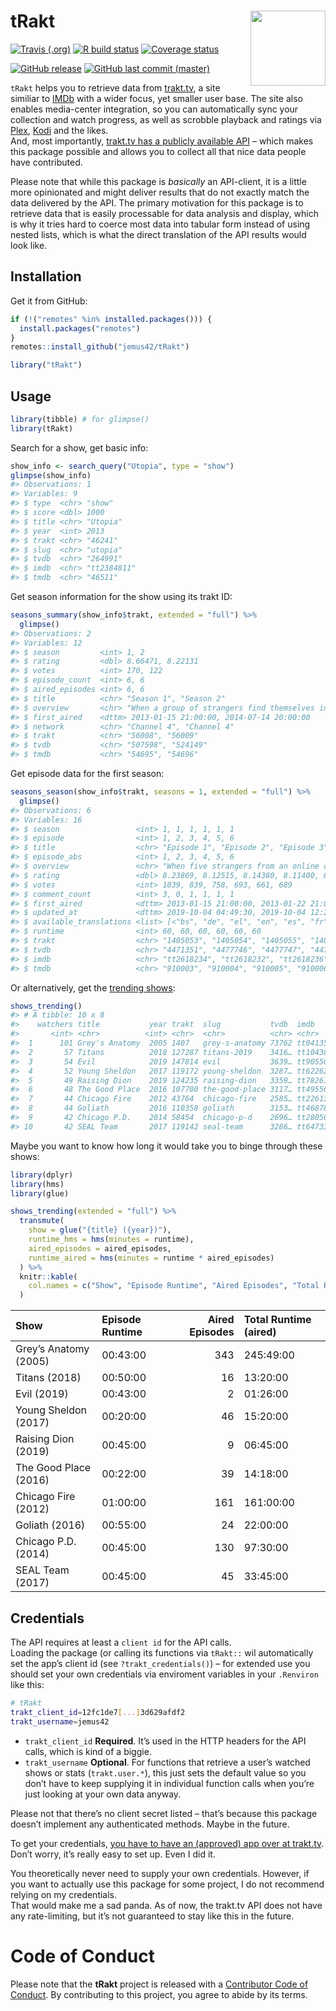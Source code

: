 
<!-- README.md is generated from README.Rmd. Please edit that file -->

# tRakt <img src="https://jemus42.github.io/tRakt/reference/figures/logo.png" align="right" height="120"/>

<!-- badges: start -->

[![Travis
(.org)](https://img.shields.io/travis/jemus42/tRakt.svg?logo=travis)](https://travis-ci.org/jemus42/tRakt)
[![R build
status](https://github.com/jemus42/tRakt/workflows/R-CMD-check/badge.svg)](https://github.com/jemus42/tRakt/actions)
[![Coverage
status](https://codecov.io/gh/jemus42/tRakt/branch/master/graph/badge.svg)](https://codecov.io/github/jemus42/tRakt?branch=master)
<!-- [![CRAN status](https://www.r-pkg.org/badges/version/tRakt)](https://cran.r-project.org/package=tRakt) -->
[![GitHub
release](https://img.shields.io/github/release/jemus42/tRakt.svg?logo=GitHub)](https://github.com/jemus42/tRakt/releases)
[![GitHub last commit
(master)](https://img.shields.io/github/last-commit/jemus42/tRakt/master.svg?logo=GithUb)](https://github.com/jemus42/tRakt/commits/master)
<!-- badges: end -->

`tRakt` helps you to retrieve data from [trakt.tv](https://trakt.tv/), a
site similiar to [IMDb](https://imdb.com) with a wider focus, yet
smaller user base. The site also enables media-center integration, so
you can automatically sync your collection and watch progress, as well
as scrobble playback and ratings via [Plex](https://www.plex.tv/),
[Kodi](https://kodi.tv/) and the likes.  
And, most importantly, [trakt.tv has a publicly available
API](https://trakt.docs.apiary.io) – which makes this package possible
and allows you to collect all that nice data people have contributed.

Please note that while this package is *basically* an API-client, it is
a little more opinionated and might deliver results that do not exactly
match the data delivered by the API. The primary motivation for this
package is to retrieve data that is easily processable for data analysis
and display, which is why it tries hard to coerce most data into tabular
form instead of using nested lists, which is what the direct translation
of the API results would look like.

## Installation

Get it from GitHub:

``` r
if (!("remotes" %in% installed.packages())) {
  install.packages("remotes")
}
remotes::install_github("jemus42/tRakt")

library("tRakt")
```

## Usage

``` r
library(tibble) # for glimpse()
library(tRakt)
```

Search for a show, get basic info:

``` r
show_info <- search_query("Utopia", type = "show")
glimpse(show_info)
#> Observations: 1
#> Variables: 9
#> $ type  <chr> "show"
#> $ score <dbl> 1000
#> $ title <chr> "Utopia"
#> $ year  <int> 2013
#> $ trakt <chr> "46241"
#> $ slug  <chr> "utopia"
#> $ tvdb  <chr> "264991"
#> $ imdb  <chr> "tt2384811"
#> $ tmdb  <chr> "46511"
```

Get season information for the show using its trakt ID:

``` r
seasons_summary(show_info$trakt, extended = "full") %>%
  glimpse()
#> Observations: 2
#> Variables: 12
#> $ season         <int> 1, 2
#> $ rating         <dbl> 8.66471, 8.22131
#> $ votes          <int> 170, 122
#> $ episode_count  <int> 6, 6
#> $ aired_episodes <int> 6, 6
#> $ title          <chr> "Season 1", "Season 2"
#> $ overview       <chr> "When a group of strangers find themselves in pos…
#> $ first_aired    <dttm> 2013-01-15 21:00:00, 2014-07-14 20:00:00
#> $ network        <chr> "Channel 4", "Channel 4"
#> $ trakt          <chr> "56008", "56009"
#> $ tvdb           <chr> "507598", "524149"
#> $ tmdb           <chr> "54695", "54696"
```

Get episode data for the first season:

``` r
seasons_season(show_info$trakt, seasons = 1, extended = "full") %>%
  glimpse()
#> Observations: 6
#> Variables: 16
#> $ season                 <int> 1, 1, 1, 1, 1, 1
#> $ episode                <int> 1, 2, 3, 4, 5, 6
#> $ title                  <chr> "Episode 1", "Episode 2", "Episode 3", "E…
#> $ episode_abs            <int> 1, 2, 3, 4, 5, 6
#> $ overview               <chr> "When five strangers from an online comic…
#> $ rating                 <dbl> 8.23869, 8.12515, 8.14380, 8.11400, 8.304…
#> $ votes                  <int> 1039, 839, 758, 693, 661, 689
#> $ comment_count          <int> 3, 0, 1, 1, 1, 1
#> $ first_aired            <dttm> 2013-01-15 21:00:00, 2013-01-22 21:00:00…
#> $ updated_at             <dttm> 2019-10-04 04:49:30, 2019-10-04 12:29:56…
#> $ available_translations <list> [<"bs", "de", "el", "en", "es", "fr", "h…
#> $ runtime                <int> 60, 60, 60, 60, 60, 60
#> $ trakt                  <chr> "1405053", "1405054", "1405055", "1405056…
#> $ tvdb                   <chr> "4471351", "4477746", "4477747", "4477748…
#> $ imdb                   <chr> "tt2618234", "tt2618232", "tt2618236", "t…
#> $ tmdb                   <chr> "910003", "910004", "910005", "910006", "…
```

Or alternatively, get the [trending
shows](https://trakt.tv/shows/trending):

``` r
shows_trending()
#> # A tibble: 10 x 8
#>    watchers title           year trakt  slug           tvdb  imdb     tmdb 
#>       <int> <chr>          <int> <chr>  <chr>          <chr> <chr>    <chr>
#>  1      101 Grey's Anatomy  2005 1407   grey-s-anatomy 73762 tt04135… 1416 
#>  2       57 Titans          2018 127287 titans-2019    3416… tt10438… 75450
#>  3       54 Evil            2019 147814 evil           3639… tt90550… 86848
#>  4       52 Young Sheldon   2017 119172 young-sheldon  3287… tt62262… 71728
#>  5       49 Raising Dion    2019 124235 raising-dion   3359… tt78261… 93392
#>  6       48 The Good Place  2016 107700 the-good-place 3117… tt49556… 66573
#>  7       44 Chicago Fire    2012 43764  chicago-fire   2585… tt22613… 44006
#>  8       44 Goliath         2016 110358 goliath        3153… tt46878… 67384
#>  9       42 Chicago P.D.    2014 58454  chicago-p-d    2696… tt28050… 58841
#> 10       42 SEAL Team       2017 119142 seal-team      3286… tt64733… 71789
```

Maybe you want to know how long it would take you to binge through these
shows:

``` r
library(dplyr)
library(hms)
library(glue)

shows_trending(extended = "full") %>%
  transmute(
    show = glue("{title} ({year})"),
    runtime_hms = hms(minutes = runtime),
    aired_episodes = aired_episodes,
    runtime_aired = hms(minutes = runtime * aired_episodes)
  ) %>%
  knitr::kable(
    col.names = c("Show", "Episode Runtime", "Aired Episodes", "Total Runtime (aired)")
  )
```

| Show                  | Episode Runtime | Aired Episodes | Total Runtime (aired) |
| :-------------------- | :-------------- | -------------: | :-------------------- |
| Grey’s Anatomy (2005) | 00:43:00        |            343 | 245:49:00             |
| Titans (2018)         | 00:50:00        |             16 | 13:20:00              |
| Evil (2019)           | 00:43:00        |              2 | 01:26:00              |
| Young Sheldon (2017)  | 00:20:00        |             46 | 15:20:00              |
| Raising Dion (2019)   | 00:45:00        |              9 | 06:45:00              |
| The Good Place (2016) | 00:22:00        |             39 | 14:18:00              |
| Chicago Fire (2012)   | 01:00:00        |            161 | 161:00:00             |
| Goliath (2016)        | 00:55:00        |             24 | 22:00:00              |
| Chicago P.D. (2014)   | 00:45:00        |            130 | 97:30:00              |
| SEAL Team (2017)      | 00:45:00        |             45 | 33:45:00              |

## Credentials

The API requires at least a `client id` for the API calls.  
Loading the package (or calling its functions via `tRakt::` wil
automatically set the app’s client id (see `?trakt_credentials()`) – for
extended use you should set your own credentials via enviroment
variables in your `.Renviron` like this:

``` sh
# tRakt
trakt_client_id=12fc1de7[...]3d629afdf2
trakt_username=jemus42
```

  - `trakt_client_id` **Required**. It’s used in the HTTP headers for
    the API calls, which is kind of a biggie.
  - `trakt_username` **Optional**. For functions that retrieve a user’s
    watched shows or stats (`trakt.user.*`), this just sets the default
    value so you don’t have to keep supplying it in individual function
    calls when you’re just looking at your own data anyway.

Please not that there’s no client secret listed – that’s because this
package doesn’t implement any authenticated methods. Maybe in the
future.

To get your credentials, [you have to have an (approved) app over at
trakt.tv](http://trakt.tv/oauth/applications).  
Don’t worry, it’s really easy to set up. Even I did it.

You theoretically never need to supply your own credentials. However, if
you want to actually use this package for some project, I do not
recommend relying on my credentials.  
That would make me a sad panda. As of now, the trakt.tv API does not
have any rate-limiting, but it’s not guaranteed to stay like this in the
future.

# Code of Conduct

Please note that the **tRakt** project is released with a [Contributor
Code of Conduct](.github/CODE_OF_CONDUCT.md). By contributing to this
project, you agree to abide by its terms.
